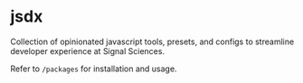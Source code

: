 # jsdx

Collection of opinionated javascript tools, presets, and configs to streamline
developer experience at Signal Sciences.

Refer to `/packages` for installation and usage.
